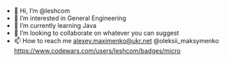 - 👋 Hi, I’m @leshcom
- 👀 I’m interested in General Engineering
- 🌱 I’m currently learning Java 
- 💞️ I’m looking to collaborate on whatever you can suggest
- 📫 How to reach me alexey.maximenko@ukr.net @oleksii_maksymenko
https://www.codewars.com/users/leshcom/badges/micro
<!---
leshcom/leshcom is a ✨ special ✨ repository because its `README.md` (this file) appears on your GitHub profile.
You can click the Preview link to take a look at your changes.
--->
